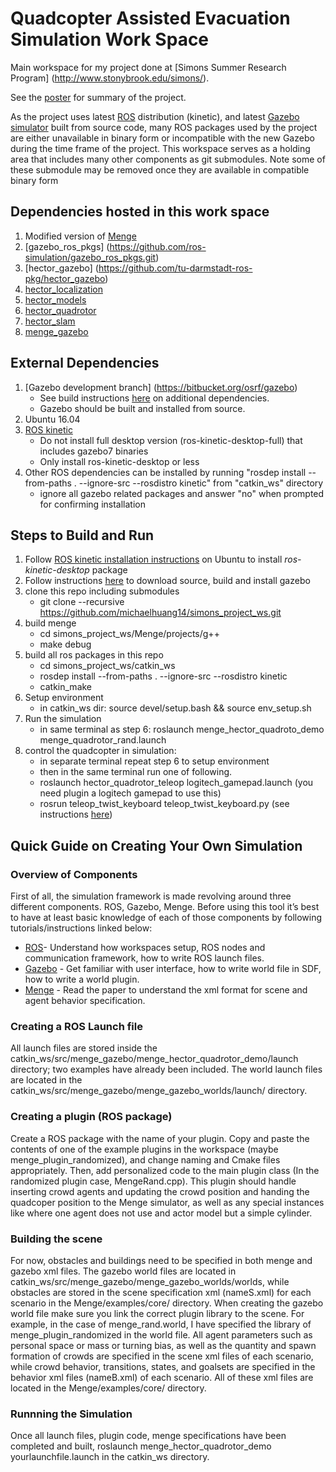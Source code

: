 # Quadcopter Assisted Evacuation Simulation Work Space
Main workspace for my project done at [Simons Summer Research Program] (http://www.stonybrook.edu/simons/).

See the [poster](https://github.com/michaelhuang14/simons_project_ws/blob/master/SimonsPosterFinal.pdf) for summary of the project.

As the project uses latest [ROS](http://wiki.ros.org/) distribution (kinetic), and latest [Gazebo simulator](http://gazebosim.org/) built from source code,  many ROS packages used by the project are either unavailable in binary form or incompatible with the new Gazebo during the time frame of the project. This workspace serves as a holding area that includes many other components as git submodules. Note some of these submodule may be removed once they are available in compatible binary form

## Dependencies hosted in this work space
1. Modified version of [Menge](https://github.com/michaelhuang14/Menge)
2. [gazebo_ros_pkgs] (https://github.com/ros-simulation/gazebo_ros_pkgs.git)
3. [hector_gazebo] (https://github.com/tu-darmstadt-ros-pkg/hector_gazebo)
4. [hector_localization]( https://github.com/tu-darmstadt-ros-pkg/hector_localization)
5. [hector_models](https://github.com/tu-darmstadt-ros-pkg/hector_models)
6. [hector_quadrotor](https://github.com/tu-darmstadt-ros-pkg/hector_quadrotor)
5. [hector_slam]( https://github.com/tu-darmstadt-ros-pkg/hector_slam)
6. [menge_gazebo](https://github.com/michaelhuang14/menge_gazebo)

## External Dependencies
1. [Gazebo development branch] (https://bitbucket.org/osrf/gazebo)
   * See build instructions [here](http://gazebosim.org/tutorials?tut=install_from_source&cat=install) on additional dependencies.
   * Gazebo should be built and installed from source.
2. Ubuntu 16.04
3. [ROS kinetic](http://wiki.ros.org/kinetic/Installation/Ubuntu)
   * Do not install full desktop version (ros-kinetic-desktop-full) that includes gazebo7 binaries
   * Only install ros-kinetic-desktop or less
4. Other ROS dependencies can be installed by running "rosdep install --from-paths . --ignore-src --rosdistro kinetic" from "catkin_ws" directory 
   * ignore all gazebo related packages and answer "no" when prompted for confirming installation

## Steps to Build and Run
1. Follow [ROS kinetic installation instructions](http://wiki.ros.org/kinetic/Installation/Ubuntu) on Ubuntu to install *ros-kinetic-desktop* package
2. Follow instructions [here](http://gazebosim.org/tutorials?tut=install_from_source&cat=install) to download source, build and install gazebo
3. clone this repo including submodules
   * git clone --recursive https://github.com/michaelhuang14/simons_project_ws.git
4. build menge
   * cd simons_project_ws/Menge/projects/g++
   * make debug
5. build all ros packages in this repo
   * cd simons_project_ws/catkin_ws
   * rosdep install --from-paths . --ignore-src --rosdistro kinetic
   * catkin_make
6. Setup environment
   * in catkin_ws dir: source devel/setup.bash && source env_setup.sh
7. Run the simulation
   * in same terminal as step 6: roslaunch menge_hector_quadroto_demo menge_quadrotor_rand.launch
8. control the quadcopter in simulation:
   * in separate terminal repeat step 6 to setup environment
   * then in the same terminal run one of following.
   - roslaunch hector_quadrotor_teleop logitech_gamepad.launch (you need plugin a logitech gamepad to use this)
   -  rosrun teleop_twist_keyboard teleop_twist_keyboard.py (see instructions [here](http://wiki.ros.org/teleop_twist_keyboard))

## Quick Guide on Creating Your Own Simulation
### Overview of Components
First of all, the simulation framework is made revolving around three different components. ROS, Gazebo, Menge.
Before using this tool it’s best to have at least basic knowledge of each of those components by following tutorials/instructions linked below:
* [ROS](http://wiki.ros.org/ROS/Tutorials)- Understand how workspaces setup, ROS nodes and communication framework, how to write ROS launch files.
* [Gazebo](http://gazebosim.org/tutorials) - Get familiar with user interface, how to write world file in SDF, how to write a world plugin. 
* [Menge](http://gamma.cs.unc.edu/Menge) - Read the paper to understand the xml format for scene and agent behavior specification.

### Creating a ROS Launch file

All launch files are stored inside the catkin_ws/src/menge_gazebo/menge_hector_quadrotor_demo/launch directory; two examples have already been included. The world launch files are located in the catkin_ws/src/menge_gazebo/menge_gazebo_worlds/launch/ directory.

### Creating a plugin (ROS package)

Create a ROS package with the name of your plugin. Copy and paste the contents of one of the example plugins in the workspace (maybe menge_plugin_randomized), and change naming and Cmake files appropriately. Then, add personalized code to the main plugin class (In the randomized plugin case, MengeRand.cpp). This plugin should handle inserting crowd agents and updating the crowd position and handing the quadcoper position to the Menge simulator, as well as any special instances like where one agent does not use and actor model but a simple cylinder.

### Building the scene

For now, obstacles and buildings need to be specified in both menge and gazebo xml files. The gazebo world files are located in catkin_ws/src/menge_gazebo/menge_gazebo_worlds/worlds, while obstacles are stored in the scene specification xml (nameS.xml) for each scenario in the Menge/examples/core/ directory. When creating the gazebo world file make sure you link the correct plugin library to the scene. For example, in the case of menge_rand.world, I have specified the library of menge_plugin_randomized in the world file.
All agent parameters such as personal space or mass or turning bias, as well as the quantity and spawn formation of crowds are specified in the scene xml files of each scenario, while crowd behavior, transitions, states, and goalsets are specified in the behavior xml files (nameB.xml) of each scenario. All of these xml files are located in the Menge/examples/core/ directory.

### Runnning the Simulation

Once all launch files, plugin code, menge specifications have been completed and built, roslaunch menge_hector_quadrotor_demo yourlaunchfile.launch in the catkin_ws directory.

